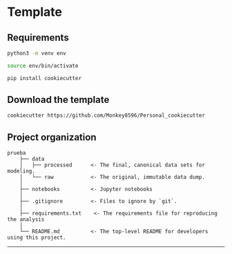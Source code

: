 #  Template

## Requirements

```bash
python3 -m venv env 

source env/bin/activate

pip install cookiecutter

```
## Download the template 

```bash
cookiecutter https://github.com/Monkey8596/Personal_cookiecutter
```


## Project organization

    prueba
        ├── data
        │   ├── processed      <- The final, canonical data sets for modeling.
        │   └── raw            <- The original, immutable data dump.
        │
        ├── notebooks          <- Jupyter notebooks
        │
        ├── .gitignore         <- Files to ignore by `git`.
        │
        ├── requirements.txt    <- The requirements file for reproducing the analysis
        │
        └── README.md          <- The top-level README for developers using this project.

---